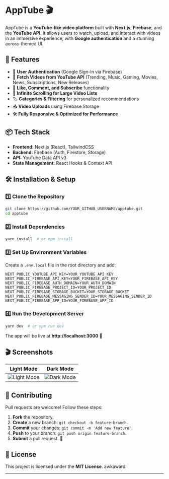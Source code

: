 # AppTube 🎬

AppTube is a **YouTube-like video platform** built with **Next.js**, **Firebase**, and the **YouTube API**. It allows users to watch, upload, and interact with videos in an immersive experience, with **Google authentication** and a stunning aurora-themed UI.

## 🚀 Features
- 🌟 **User Authentication** (Google Sign-In via Firebase) 
- 🎥 **Fetch Videos from YouTube API** (Trending, Music, Gaming, Movies, News, Subscriptions, New Releases)
- 🔗 **Like, Comment, and Subscribe** functionality
- 🔄 **Infinite Scrolling for Large Video Lists**
- 🏷 **Categories & Filtering** for personalized recommendations
- 📤 **Video Uploads** using Firebase Storage
- 🛠 **Fully Responsive & Optimized for Performance**

## 📦 Tech Stack
- **Frontend:** Next.js (React), TailwindCSS
- **Backend:** Firebase (Auth, Firestore, Storage)
- **API:** YouTube Data API v3
- **State Management:** React Hooks & Context API

## 🛠 Installation & Setup

### 1️⃣ Clone the Repository
```sh
git clone https://github.com/YOUR_GITHUB_USERNAME/apptube.git
cd apptube
```

### 2️⃣ Install Dependencies
```sh
yarn install  # or npm install
```

### 3️⃣ Set Up Environment Variables
Create a `.env.local` file in the root directory and add:
```env
NEXT_PUBLIC_YOUTUBE_API_KEY=YOUR_YOUTUBE_API_KEY
NEXT_PUBLIC_FIREBASE_API_KEY=YOUR_FIREBASE_API_KEY
NEXT_PUBLIC_FIREBASE_AUTH_DOMAIN=YOUR_AUTH_DOMAIN
NEXT_PUBLIC_FIREBASE_PROJECT_ID=YOUR_PROJECT_ID
NEXT_PUBLIC_FIREBASE_STORAGE_BUCKET=YOUR_STORAGE_BUCKET
NEXT_PUBLIC_FIREBASE_MESSAGING_SENDER_ID=YOUR_MESSAGING_SENDER_ID
NEXT_PUBLIC_FIREBASE_APP_ID=YOUR_FIREBASE_APP_ID
```

### 4️⃣ Run the Development Server
```sh
yarn dev  # or npm run dev
```
The app will be live at **http://localhost:3000** 🚀

## 🎬 Screenshots
| Light Mode | Dark Mode |
|-----------|-----------|
| ![Light Mode](screenshots/light-mode.png) | ![Dark Mode](screenshots/dark-mode.png) |

## 🌟 Contributing
Pull requests are welcome! Follow these steps:
1. **Fork** the repository.
2. **Create** a new branch: `git checkout -b feature-branch`.
3. **Commit** your changes: `git commit -m 'Add new feature'`.
4. **Push** to your branch: `git push origin feature-branch`.
5. **Submit** a pull request. 🚀

## 📜 License
This project is licensed under the **MIT License**. awkaward

---

